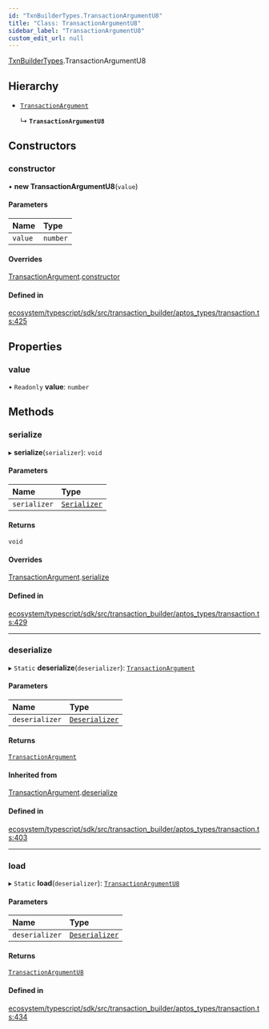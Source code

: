 ```yaml
---
id: "TxnBuilderTypes.TransactionArgumentU8"
title: "Class: TransactionArgumentU8"
sidebar_label: "TransactionArgumentU8"
custom_edit_url: null
---
```


[TxnBuilderTypes](../namespaces/TxnBuilderTypes.md).TransactionArgumentU8

## Hierarchy

- [`TransactionArgument`](TxnBuilderTypes.TransactionArgument.md)

  ↳ **`TransactionArgumentU8`**

## Constructors

### constructor

• **new TransactionArgumentU8**(`value`)

#### Parameters

| Name | Type |
| :------ | :------ |
| `value` | `number` |

#### Overrides

[TransactionArgument](TxnBuilderTypes.TransactionArgument.md).[constructor](TxnBuilderTypes.TransactionArgument.md#constructor)

#### Defined in

[ecosystem/typescript/sdk/src/transaction_builder/aptos_types/transaction.ts:425](https://github.com/aptos-labs/aptos-core/blob/fb73eb358/ecosystem/typescript/sdk/src/transaction_builder/aptos_types/transaction.ts#L425)

## Properties

### value

• `Readonly` **value**: `number`

## Methods

### serialize

▸ **serialize**(`serializer`): `void`

#### Parameters

| Name | Type |
| :------ | :------ |
| `serializer` | [`Serializer`](BCS.Serializer.md) |

#### Returns

`void`

#### Overrides

[TransactionArgument](TxnBuilderTypes.TransactionArgument.md).[serialize](TxnBuilderTypes.TransactionArgument.md#serialize)

#### Defined in

[ecosystem/typescript/sdk/src/transaction_builder/aptos_types/transaction.ts:429](https://github.com/aptos-labs/aptos-core/blob/fb73eb358/ecosystem/typescript/sdk/src/transaction_builder/aptos_types/transaction.ts#L429)

___

### deserialize

▸ `Static` **deserialize**(`deserializer`): [`TransactionArgument`](TxnBuilderTypes.TransactionArgument.md)

#### Parameters

| Name | Type |
| :------ | :------ |
| `deserializer` | [`Deserializer`](BCS.Deserializer.md) |

#### Returns

[`TransactionArgument`](TxnBuilderTypes.TransactionArgument.md)

#### Inherited from

[TransactionArgument](TxnBuilderTypes.TransactionArgument.md).[deserialize](TxnBuilderTypes.TransactionArgument.md#deserialize)

#### Defined in

[ecosystem/typescript/sdk/src/transaction_builder/aptos_types/transaction.ts:403](https://github.com/aptos-labs/aptos-core/blob/fb73eb358/ecosystem/typescript/sdk/src/transaction_builder/aptos_types/transaction.ts#L403)

___

### load

▸ `Static` **load**(`deserializer`): [`TransactionArgumentU8`](TxnBuilderTypes.TransactionArgumentU8.md)

#### Parameters

| Name | Type |
| :------ | :------ |
| `deserializer` | [`Deserializer`](BCS.Deserializer.md) |

#### Returns

[`TransactionArgumentU8`](TxnBuilderTypes.TransactionArgumentU8.md)

#### Defined in

[ecosystem/typescript/sdk/src/transaction_builder/aptos_types/transaction.ts:434](https://github.com/aptos-labs/aptos-core/blob/fb73eb358/ecosystem/typescript/sdk/src/transaction_builder/aptos_types/transaction.ts#L434)
